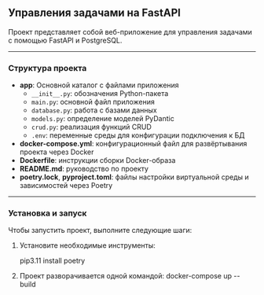 ## Управления задачами на FastAPI

   Проект представляет собой веб-приложение для управления задачами с помощью FastAPI и PostgreSQL.

---

### Структура проекта

- **app**: Основной каталог с файлами приложения
  - `__init__.py`: обозначения Python-пакета
  - `main.py`: основной файл приложения
  - `database.py`: работа с базами данных
  - `models.py`: определение моделей PyDantic
  - `crud.py`: реализация функций CRUD
  - `.env`: переменные среды для конфигурации подключения к БД
- **docker-compose.yml**: конфигурационный файл для развёртывания проекта через Docker
- **Dockerfile**: инструкции сборки Docker-образа
- **README.md**: руководство по проекту
- **poetry.lock**, **pyproject.toml**: файлы настройки виртуальной среды и зависимостей через Poetry

---

### Установка и запуск

Чтобы запустить проект, выполните следующие шаги:

1. Установите необходимые инструменты:
   
   pip3.11 install poetry

2. Проект разворачивается одной командой:
   docker-compose up --build
